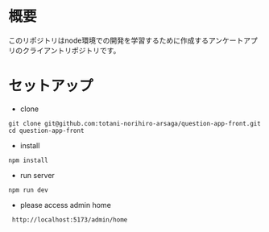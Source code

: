# 概要
このリポジトリはnode環境での開発を学習するために作成するアンケートアプリのクライアントリポジトリです。

# セットアップ
- clone
```
git clone git@github.com:totani-norihiro-arsaga/question-app-front.git
cd question-app-front
```
- install
```
npm install
```
- run server
```
npm run dev
```
- please access admin home
```
 http://localhost:5173/admin/home
```